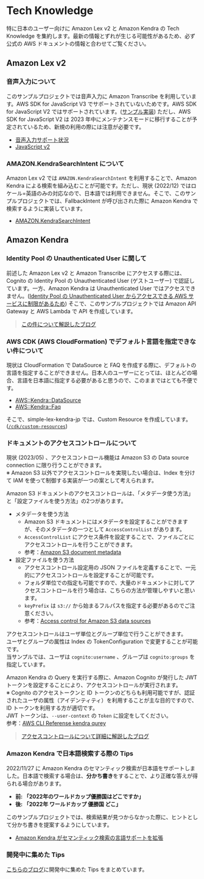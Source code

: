 # Tech Knowledge

特に日本のユーザー向けに Amazon Lex v2 と Amazon Kendra の Tech Knowledge を集約します。最新の情報とずれが生じる可能性があるため、必ず公式の AWS ドキュメントの情報と合わせてご覧ください。

## Amazon Lex v2

### 音声入力について

このサンプルプロジェクトでは音声入力に Amazon Transcribe を利用しています。AWS SDK for JavaScript V3 でサポートされていないためです。AWS SDK for JavaScript V2 ではサポートされています。([サンプル実装](https://github.com/aws-samples/aws-lex-web-ui)) ただし、AWS SDK for JavaScript V2 は 2023 年中にメンテナンスモードに移行することが予定されているため、新規の利用の際には注意が必要です。

- [音声入力サポート状況](https://docs.aws.amazon.com/ja_jp/lexv2/latest/dg/API_runtime_StartConversation.html)
- [JavaScript v2](https://github.com/aws/aws-sdk-js)

### AMAZON.KendraSearchIntent について

Amazon Lex v2 では `AMAZON.KendraSearchIntent` を利用することで、Amazon Kendra による検索を組み込むことが可能です。ただし、現状 (2022/12) ではロケール=英語のみの対応なので、日本語では利用できません。そこで、このサンプルプロジェクトでは、FallbackIntent が呼び出された際に Amazon Kendra で検索するように実装しています。

- [AMAZON.KendraSearchIntent](https://docs.aws.amazon.com/ja_jp/lexv2/latest/dg/built-in-intent-kendra-search.html)

## Amazon Kendra

### Identity Pool の Unauthenticated User に関して

前述した Amazon Lex v2 と Amazon Transcribe にアクセスする際には、Cognito の Identity Pool の Unauthenticated User (ゲストユーザー) で認証しています。一方、Amazon Kendra は Unauthenticated User ではアクセスできません。([Identity Pool の Unauthenticated User からアクセスできる AWS サービスに制限があるため](https://docs.aws.amazon.com/cognito/latest/developerguide/iam-roles.html#access-policies)) そこで、このサンプルプロジェクトでは Amazon API Gateway と AWS Lambda で API を作成しています。

> [この件について解説したブログ](https://prototyping-blog.com/blog/identity-pool-unauth)

### AWS CDK (AWS CloudFormation) でデフォルト言語を指定できない件について

現状は CloudFormation で DataSource と FAQ を作成する際に、デフォルトの言語を指定することができません。日本人のユーザーにとっては、ほとんどの場合、言語を日本語に指定する必要があると思うので、このままではとても不便です。

- [AWS::Kendra::DataSource](https://docs.aws.amazon.com/AWSCloudFormation/latest/UserGuide/aws-resource-kendra-datasource.html)
- [AWS::Kendra::Faq](https://docs.aws.amazon.com/AWSCloudFormation/latest/UserGuide/aws-resource-kendra-faq.html)

そこで、simple-lex-kendra-jp では、Custom Resource を作成しています。([`/cdk/custom-resources`](/cdk/custom-resources))

### ドキュメントのアクセスコントロールについて  
現状 (2023/05) 、アクセスコントロール機能は Amazon S3 の Data source connection に限り行うことができます。  
※ Amazon S3 以外でアクセスコントロールを実現したい場合は、Index を分けて IAM を使って制御する実装が一つの案として考えられます。

Amazon S3 ドキュメントのアクセスコントロールは、「メタデータ使う方法」と「設定ファイルを使う方法」の2つがあります。  
* メタデータを使う方法
  * Amazon S3 ドキュメントにはメタデータを設定することができますが、そのメタデータの一つとして `AccessControlList` があります。
  * `AccessControlList` にアクセス条件を設定することで、ファイルごとにアクセスコントロールを行うことができます。
  * 参考：[Amazon S3 document metadata](https://docs.aws.amazon.com/kendra/latest/dg/s3-metadata.html)
* 設定ファイルを使う方法
  * アクセスコントロール設定用の JSON ファイルを定義することで、一元的にアクセスコントロールを設定することが可能です。  
  * フォルダ単位での指定も可能ですので、大量のドキュメントに対してアクセスコントロールを行う場合は、こちらの方法が管理しやすいと思います。  
  * `keyPrefix` は `s3://` から始まるフルパスを指定する必要があるのでご注意ください。
  * 参考：[Access control for Amazon S3 data sources](https://docs.aws.amazon.com/kendra/latest/dg/s3-acl.html)

アクセスコントロールはユーザ単位とグループ単位で行うことができます。  
ユーザとグループの属性は Index の TokenConfiguration で変更することが可能です。  
当サンプルでは、ユーザは `cognito:username` 、グループは `cognito:groups` を指定しています。  

Amazon Kendra の Query を実行する際に、Amazon Cognito が発行した JWT トークンを設定することにより、アクセスコントロールが実行されます。  
※ Cognito のアクセストークンと ID トークンのどちらも利用可能ですが、認証されたユーザの属性（アイデンティティ）を利用することが主な目的ですので、ID トークンを利用する方が適切です。  
JWT トークンは、`--user-context` の `Token` に設定をしてください。  
参考：[AWS CLI Referense kendra qurey](https://awscli.amazonaws.com/v2/documentation/api/latest/reference/kendra/query.html)

> [アクセスコントロールについて詳細に解説したブログ](https://prototyping-blog.com/blog/kendra-s3-access-control)

### Amazon Kendra で日本語検索する際の Tips

2022/11/27 に Amazon Kendra のセマンティック検索が日本語をサポートしました。日本語で検索する場合は、**分かち書き**をすることで、より正確な答えが得られる場合があります。

- **前: 「2022年のワールドカップ優勝国はどこですか」**
- **後: 「2022年 ワールドカップ 優勝国 どこ」**

このサンプルプロジェクトでは、検索結果が見つからなかった際に、ヒントとして分かち書きを提案するようにしています。

- [Amazon Kendra がセマンティック検索の言語サポートを拡張](https://aws.amazon.com/jp/about-aws/whats-new/2022/11/amazon-kendra-expanded-language-support-semantic/)

### 開発中に集めた Tips

[こちらのブログ](https://prototyping-blog.com/blog/lex-kendra-dev)に開発中に集めた Tips をまとめています。
